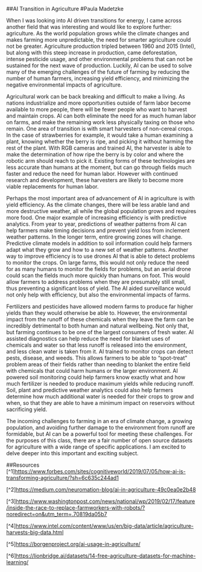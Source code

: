 ##AI Transition in Agriculture
#Paula Madetzke

When I was looking into AI driven transitions for energy, I came across another field that was interesting and would like to explore further: agriculture. As the world population grows while the climate changes and makes farming more unpredictable, the need for smarter agriculture could not be greater. Agriculture production tripled between 1960 and 2015 (Intel), but along with this steep increase in production, came deforestation, intense pesticide usage, and other environmental problems that can not be sustained for the next wave of production. Luckily, AI can be used to solve many of the emerging challenges of the future of farming by reducing the number of human farmers, increasing yield efficiency, and minimizing the negative environmental impacts of agriculture.

Agricultural work can be back breaking and difficult to make a living. As nations industrialize and more opportunities outside of farm labor become available to more people, there will be fewer people who want to harvest and maintain crops. AI can both eliminate the need for as much human labor on farms, and make the remaining work less physically taxing on those who remain. One area of transition is with smart harvesters of non-cereal crops. In the case of strawberries for example, it would take a human examining a plant, knowing whether the berry is ripe, and picking it without harming the rest of the plant. With RGB cameras and trained AI, the harvester is able to make the determination of how ripe the berry is by color and where the robotic arm should reach to pick it. Existing forms of these technologies are less accurate than humans at the moment, but can go through fields much faster and reduce the need for human labor. However with continued research and development, these harvesters are likely to become more viable replacements for human labor.

Perhaps the most important area of advancement of AI in agriculture is with yield efficiency. As the climate changes, there will be less arable land and more destructive weather, all while the global population grows and requires more food. One major example of increasing efficiency is with predictive analytics. From year to year, predictions of weather patterns from AI can help farmers make timing decisions and prevent yield loss from inclement weather patterns. In the longer term, entire growing zones will change. Predictive climate models in addition to soil information could help farmers adapt what they grow and how to a new set of weather patterns. Another way to improve efficiency is to use drones AI that is able to detect problems to monitor the crops. On large farms, this would not only reduce the need for as many humans to monitor the fields for problems, but an aerial drone could scan the fields much more quickly than humans on foot. This would allow farmers to address problems when they are presumably still small, thus preventing a significant loss of yield. The AI aided surveillance would not only help with efficiency, but also the environmental impacts of farms.

Fertilizers and pesticides have allowed modern farms to produce far higher yields than they would otherwise be able to. However, the environmental impact from the runoff of these chemicals when they leave the farm can be incredibly detrimental to both human and natural wellbeing. Not only that, but farming continues to be one of the largest consumers of fresh water. AI assisted diagnostics can help reduce the need for blanket uses of chemicals and water so that less runoff is released into the environment, and less clean water is taken from it. AI trained to monitor crops can detect pests, disease, and weeds. This allows farmers to be able to “spot-treat” problem areas of their fields rather than needing to blanket the entire field with chemicals that could harm humans or the larger environment. AI powered soil monitoring could help farmers know exactly what and how much fertilizer is needed to produce maximum yields while reducing runoff. Soil, plant and predictive weather analytics could also help farmers determine how much additional water is needed for their crops to grow and when, so that they are able to have a minimum impact on reservoirs without sacrificing yield.

The incoming challenges to farming in an era of climate change, a growing population, and avoiding further damage to the environment from runoff are formidable, but AI can be a powerful tool for meeting these challenges. For the purposes of this class, there are a fair number of open source datasets for agriculture with a wide range of specific applications. I am excited to delve deeper into this important and exciting subject.
    








##Resources
[^1]https://www.forbes.com/sites/cognitiveworld/2019/07/05/how-ai-is-transforming-agriculture/?sh=6c635c244ad1

[^2]https://medium.com/neuromation-blog/ai-in-agriculture-49c0ea0e2b48

[^3]https://www.washingtonpost.com/news/national/wp/2019/02/17/feature/inside-the-race-to-replace-farmworkers-with-robots/?noredirect=on&utm_term=.70819da05b7

[^4]https://www.intel.com/content/www/us/en/big-data/article/agriculture-harvests-big-data.html

[^5]https://borgenproject.org/ai-usage-in-agriculture/

[^6]https://lionbridge.ai/datasets/14-free-agriculture-datasets-for-machine-learning/